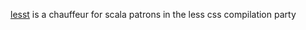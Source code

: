 [lesst](https://github.com/softprops/lesst) is a chauffeur for scala patrons in the less css compilation party

